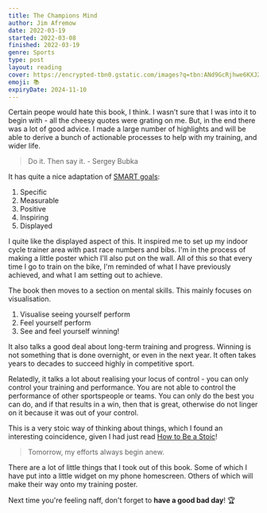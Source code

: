 ```yaml
---
title: The Champions Mind
author: Jim Afremow
date: 2022-03-19
started: 2022-03-08
finished: 2022-03-19
genre: Sports
type: post
layout: reading
cover: https://encrypted-tbn0.gstatic.com/images?q=tbn:ANd9GcRjhwe6KXJ29VuFWrb_G7_rjm__sRZYBTRCTg&usqp=CAU
emoji: 📚
expiryDate: 2024-11-10
---
```


Certain peope would hate this book, I think. I wasn’t sure that I was into it to begin with - all the cheesy quotes were grating on me. But, in the end there was a lot of good advice. I made a large number of highlights and will be able to derive a bunch of actionable processes to help with my training, and wider life.

> Do it. Then say it. - Sergey Bubka

It has quite a nice adaptation of [SMART goals](https://en.wikipedia.org/wiki/SMART_criteria):

1. Specific
2. Measurable
3. Positive
4. Inspiring
5. Displayed

I quite like the displayed aspect of this. It inspired me to set up my indoor cycle trainer area with past race numbers and bibs. I'm in the process of making a little poster which I'll also put on the wall. All of this so that every time I go to train on the bike, I'm reminded of what I have previously achieved, and what I am setting out to achieve.

The book then moves to a section on mental skills. This mainly focuses on visualisation.

1. Visualise seeing yourself perform
2. Feel yourself perform
3. See and feel yourself winning!

It also talks a good deal about long-term training and progress. Winning is not something that is done overnight, or even in the next year. It often takes years to decades to succeed highly in competitive sport.

Relatedly, it talks a lot about realising your locus of control - you can only control your training and performance. You are not able to control the performance of other sportspeople or teams. You can only do the best you can do, and if that results in a win, then that is great, otherwise do not linger on it because it was out of your control.

This is a very stoic way of thinking about things, which I found an interesting coincidence, given I had just read [How to Be a Stoic](/reading/2022-03-05-how-to-be-a-stoic/)!

> Tomorrow, my efforts always begin anew.

There are a lot of little things that I took out of this book. Some of which I have put into a little widget on my phone homescreen. Others of which will make their way onto my training poster.

Next time you're feeling naff, don't forget to __have a good bad day__! 🏆
